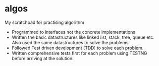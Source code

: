 # algos
My scratchpad for practising algorithm 

- Programmed to interfaces not the concrete implementations
- Written the basic datastructures like linked list, stack, tree, queue etc. Also used the same datastructures to solve the problems. 
- Followed Test driven development (TDD) to solve each problem. 
- Written comprehensive tests first for each problem using TESTNG before arriving at the solution. 
